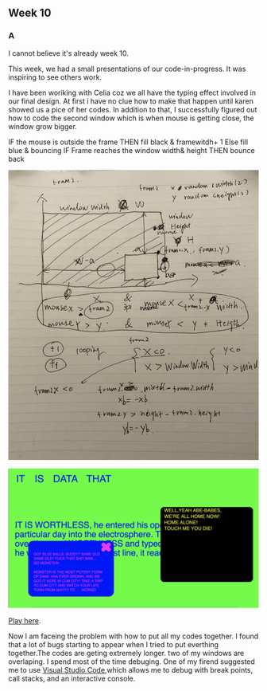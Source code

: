 ## Week 10 

### A

I cannot believe it's already week 10.

This week, we had a small presentations of our code-in-progress. It was inspiring to see others work.

I have been woriking with Celia coz we all have the typing effect involved in our final design. At first i have no clue how to make that happen until karen showed us a pice of her codes. In addition to that, I successfully figured out how to code the second window which is when mouse is getting close, the window grow bigger.

IF the mouse is outside the frame
THEN fill black & framewitdh+ 1
Else fill blue & bouncing 
IF Frame reaches the window width& height
THEN bounce back

![](https://github.com/Raymondvonz/CodeWords/blob/master/W10/Screen%20Shot%202020-10-06%20at%209.10.16%20pm.png)

![](https://github.com/Raymondvonz/CodeWords/blob/master/W10/Screen%20Shot%202020-10-06%20at%207.53.21%20pm.png)

[Play here](https://raymondvonz.github.io/CodeWords/W10/final/).

Now l am faceing the problem with how to put all my codes together. I found that a lot of bugs starting to appear when I tried to put everthing together.The codes are geting extremely longer. two of my windows are overlaping. I spend most of the time debuging. One of my firend suggested me to use [Visual Studio Code](https://code.visualstudio.com),which allows me to debug with break points, call stacks, and an interactive console.


